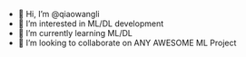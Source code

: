- 👋 Hi, I’m @qiaowangli
- 👀 I’m interested in ML/DL development 
- 🌱 I’m currently learning ML/DL
- 💞️ I’m looking to collaborate on ANY AWESOME ML Project 

<!---
qiaowangli/qiaowangli is a ✨ special ✨ repository because its `README.md` (this file) appears on your GitHub profile.
You can click the Preview link to take a look at your changes.
--->
